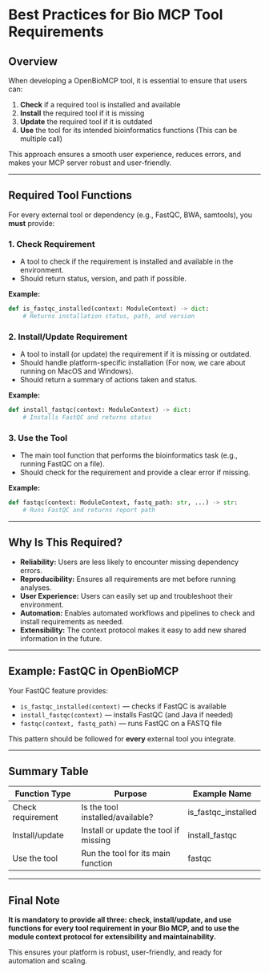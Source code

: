 # Best Practices for Bio MCP Tool Requirements

## Overview

When developing a OpenBioMCP tool, it is essential to ensure that users can:

1. **Check** if a required tool is installed and available
2. **Install** the required tool if it is missing
3. **Update** the required tool if it is outdated
3. **Use** the tool for its intended bioinformatics functions (This can be multiple call)

This approach ensures a smooth user experience, reduces errors, and makes your MCP server robust and user-friendly.

---

## Required Tool Functions

For every external tool or dependency (e.g., FastQC, BWA, samtools), you **must** provide:

### 1. Check Requirement
- A tool to check if the requirement is installed and available in the environment.
- Should return status, version, and path if possible.

**Example:**
```python
def is_fastqc_installed(context: ModuleContext) -> dict:
    # Returns installation status, path, and version
```

### 2. Install/Update Requirement
- A tool to install (or update) the requirement if it is missing or outdated.
- Should handle platform-specific installation (For now, we care about running on MacOS and Windows).
- Should return a summary of actions taken and status.

**Example:**
```python
def install_fastqc(context: ModuleContext) -> dict:
    # Installs FastQC and returns status
```

### 3. Use the Tool
- The main tool function that performs the bioinformatics task (e.g., running FastQC on a file).
- Should check for the requirement and provide a clear error if missing.

**Example:**
```python
def fastqc(context: ModuleContext, fastq_path: str, ...) -> str:
    # Runs FastQC and returns report path
```

---

## Why Is This Required?

- **Reliability:** Users are less likely to encounter missing dependency errors.
- **Reproducibility:** Ensures all requirements are met before running analyses.
- **User Experience:** Users can easily set up and troubleshoot their environment.
- **Automation:** Enables automated workflows and pipelines to check and install requirements as needed.
- **Extensibility:** The context protocol makes it easy to add new shared information in the future.

---

## Example: FastQC in OpenBioMCP

Your FastQC feature provides:
- `is_fastqc_installed(context)` — checks if FastQC is available
- `install_fastqc(context)` — installs FastQC (and Java if needed)
- `fastqc(context, fastq_path)` — runs FastQC on a FASTQ file

This pattern should be followed for **every** external tool you integrate.

---

## Summary Table

| Function Type      | Purpose                                  | Example Name             |
|--------------------|------------------------------------------|--------------------------|
| Check requirement  | Is the tool installed/available?         | is_fastqc_installed      |
| Install/update     | Install or update the tool if missing    | install_fastqc           |
| Use the tool       | Run the tool for its main function       | fastqc                   |

---

## Final Note

**It is mandatory to provide all three: check, install/update, and use functions for every tool requirement in your Bio MCP, and to use the module context protocol for extensibility and maintainability.**

This ensures your platform is robust, user-friendly, and ready for automation and scaling. 